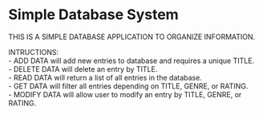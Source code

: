 
# Simple Database System

THIS IS A SIMPLE DATABASE APPLICATION TO ORGANIZE INFORMATION.<br />

INTRUCTIONS:<br />
    - ADD DATA will add new entries to database and requires a unique TITLE.<br />
    - DELETE DATA will delete an entry by TITLE.<br />
    - READ DATA will return a list of all entries in the database.<br />
    - GET DATA will filter all entries depending on TITLE, GENRE, or RATING.<br />
    - MODIFY DATA will allow user to modify an entry by TITLE, GENRE, or RATING.<br />
